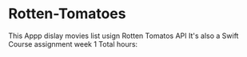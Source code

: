 # Rotten-Tomatoes
This Appp dislay movies list usign Rotten Tomatos API
It's also a Swift Course assignment week 1
Total hours:


